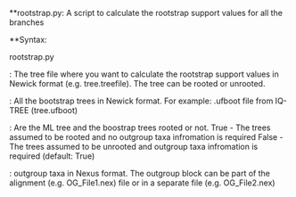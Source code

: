 **rootstrap.py: A script to calculate the rootstrap support values for all the branches

**Syntax:

rootstrap.py <tree file> <bootstrap trees file> <is rooted> <outgroup file>

<treefile>              : The tree file where you want to calculate the rootstrap support values in Newick format (e.g. tree.treefile).
                          The tree can be rooted or unrooted.

<bootstrap trees file>  : All the bootstrap trees in Newick format. 
                          For example: .ufboot file from IQ-TREE (tree.ufboot)

<is rooted>             : Are the ML tree and the boostrap trees rooted or not.
                          True - The trees assumed to be rooted and no outgroup taxa infromation is required
                          False - The trees assumed to be unrooted and outgroup taxa infromation is required
                          (default: True)

<outgroup file>         : outgroup taxa in Nexus format. 
                          The outgroup block can be part of the alignment (e.g. OG_File1.nex) file or in a separate file (e.g. OG_File2.nex)
